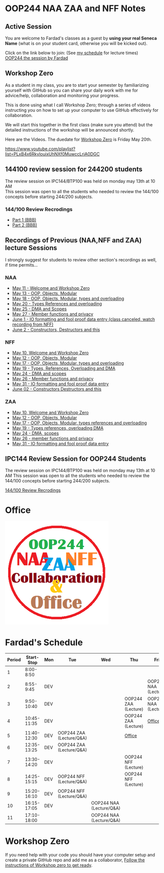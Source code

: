 # OOP244 NAA ZAA and NFF Notes

## Active Session 
You are welcome to Fardad's classes as a guest by **using your real Seneca Name** (what is on your student card, otherwise you will be kicked out).

Click on the link below to join: (See [my schedule](#fardads-schedule) for lecture times)<br />
[OOP244 the session by Fardad](https://connect.rna2.blindsidenetworks.com/invite/to?c=-cvFMz97pNBPcEk8nTpRTXCfnteXxFZkGxwmsWn2YcI&m=778bb400eed618e02ac928f8484d162182d9d221&t=1655231038732&u=senecacollege)

## Workshop Zero
As a student in my class, you are to start your semester by familiarizing yourself with GitHub so you can share your daily work with me for advice/help, collaboration and monitoring your progress. 

This is done using what I call Workshop Zero; through a series of videos instructing you on how to set up your computer to use GitHub effectively for collaboration.
 
We will start this together in the first class (make sure you attend) but the detailed instructions of the workshop will be announced shortly.

Here are the Videos. The duedate for [Workshop Zero](https://www.youtube.com/playlist?list=PLxB4x6RkylouixUhNXf0MuwccLriA0DGC) is Friday May 20th.

https://www.youtube.com/playlist?list=PLxB4x6RkylouixUhNXf0MuwccLriA0DGC


## 144100 review session  for 244200 students
The review session on IPC144/BTP100 was held on monday may 13th at 10 AM<br />
This session was open to all the students who needed to review the 144/100 concepts before starting 244/200 subjects.<br />

### 144/100 Review Recrodings

- [Part 1 (BBB)](https://recordings.rna2.blindsidenetworks.com/senecacollege/142746f4e9d27ffabde29661522c53351062c6d5-1652708621059/capture/)
- [Part 2 (BBB)](https://recordings.rna2.blindsidenetworks.com/senecacollege/142746f4e9d27ffabde29661522c53351062c6d5-1652719820097/capture/)

## Recordings of Previous (NAA,NFF and ZAA) lecture Sessions
I strongly suggest for students to review other section's recordings as well, if time permits...
### NAA
- [May 11 - Welcome and Workshop Zero](https://recordings.rna2.blindsidenetworks.com/senecacollege/f1b4cc38392954b179ed80e861823cbdb192d39e-1652299915616/capture/)
- [May 13 - OOP, Objects, Modular](https://recordings.rna2.blindsidenetworks.com/senecacollege/f1b4cc38392954b179ed80e861823cbdb192d39e-1652446251689/capture/)
- [May 18 - OOP, Objects, Modular, types and overloading](https://recordings.rna2.blindsidenetworks.com/senecacollege/f1b4cc38392954b179ed80e861823cbdb192d39e-1652904147019/capture/)
- [May 20 - Types References and overloading](https://recordings.rna2.blindsidenetworks.com/senecacollege/f1b4cc38392954b179ed80e861823cbdb192d39e-1653051000408/capture/)
- [May 25 - DMA and Scopes](https://recordings.rna2.blindsidenetworks.com/senecacollege/f1b4cc38392954b179ed80e861823cbdb192d39e-1653509025294/capture/)
- [May 27 - Member functions and privacy](https://recordings.rna2.blindsidenetworks.com/senecacollege/f1b4cc38392954b179ed80e861823cbdb192d39e-1653655313749/capture/)
- [June 1 - IO formatting and fool proof data entry (class canceled, watch recording from NFF)](https://recordings.rna2.blindsidenetworks.com/senecacollege/fa2e70d93458902e8c20d7c6ed16f63a6d8ad2d4-1654020794757/capture/)
- [June 2 - Constructors, Destructors and this](https://youtu.be/P7SVGBgEhKc)
### NFF
- [May 10, Welcome and Workshop Zero](https://recordings.rna2.blindsidenetworks.com/senecacollege/fa2e70d93458902e8c20d7c6ed16f63a6d8ad2d4-1652207698859/capture/)
- [May 12 - OOP, Objects, Modular](https://recordings.rna2.blindsidenetworks.com/senecacollege/fa2e70d93458902e8c20d7c6ed16f63a6d8ad2d4-1652376592197/capture/)
- [May 17 - OOP, Objects, Modular, types and overloading](https://recordings.rna2.blindsidenetworks.com/senecacollege/fa2e70d93458902e8c20d7c6ed16f63a6d8ad2d4-1652811401313/capture/)
- [May 19 - Types, References, Overloading and DMA](https://recordings.rna2.blindsidenetworks.com/senecacollege/fa2e70d93458902e8c20d7c6ed16f63a6d8ad2d4-1652980520082/capture/)
- [May 24 - DMA and scopes](https://recordings.rna2.blindsidenetworks.com/senecacollege/fa2e70d93458902e8c20d7c6ed16f63a6d8ad2d4-1653416406042/capture/)
- [May 26 - Member functions and privacy](https://recordings.rna2.blindsidenetworks.com/senecacollege/fa2e70d93458902e8c20d7c6ed16f63a6d8ad2d4-1653586126080/capture/)
- [May 31 - IO formatting and fool proof data entry](https://recordings.rna2.blindsidenetworks.com/senecacollege/fa2e70d93458902e8c20d7c6ed16f63a6d8ad2d4-1654020794757/capture/)
- [June 02 - Constructors Destructors and this](https://youtu.be/wC91sOOeqq0)
### ZAA
- [May 10, Welcome and Workshop Zero](https://recordings.rna2.blindsidenetworks.com/senecacollege/0dabe5cbd5afd3dadba550ee8fe20e329616e8f6-1652196588984/capture/)
- [May 12 - OOP, Objects, Modular](https://recordings.rna2.blindsidenetworks.com/senecacollege/0dabe5cbd5afd3dadba550ee8fe20e329616e8f6-1652363284601/capture/)
- [May 17 - OOP, Objects, Modular, types references and overloading](https://recordings.rna2.blindsidenetworks.com/senecacollege/0dabe5cbd5afd3dadba550ee8fe20e329616e8f6-1652801643799/capture/)
- [May 19  - Types references, overloading DMA](https://recordings.rna2.blindsidenetworks.com/senecacollege/0dabe5cbd5afd3dadba550ee8fe20e329616e8f6-1652967967286/capture/)
- [May 24 - DMA, scopes](https://recordings.rna2.blindsidenetworks.com/senecacollege/0dabe5cbd5afd3dadba550ee8fe20e329616e8f6-1653406200614/capture/)
- [May 26 - member functions and privacy](https://recordings.rna2.blindsidenetworks.com/senecacollege/0dabe5cbd5afd3dadba550ee8fe20e329616e8f6-1653572448069/capture/)
- [May 31 - IO formatting and fool proof data entry](https://recordings.rna2.blindsidenetworks.com/senecacollege/0dabe5cbd5afd3dadba550ee8fe20e329616e8f6-1654011114209/capture/)

## IPC144 Review Session  for OOP244 Students
The review session on IPC144/BTP100 was held on monday may 13th at 10 AM
This session was open to all the students who needed to review the 144/100 concepts before starting 244/200 subjects.

[144/100 Review Recrodings](https://github.com/Seneca-244200/OOP244-NAA-ZAA-NFF-Notes/blob/main/README.md#144100-review-recrodings)

# Office
[![Fardad Office](images/OfficeLogo.png)](https://teams.microsoft.com/l/channel/19%3aIKWDc3mg4DBZiX349JU6HiLjVaunOG5ASsf66aIpu5s1%40thread.tacv2/General?groupId=91c2461a-ea04-4362-8af7-0cc1b919c520&tenantId=eb34f74a-58e7-4a8b-9e59-433e4c412757)

# Fardad's Schedule
| Period | Start-Stop  | Mon | Tue | Wed | Thu | Fri |
|--------|-------------|-----|-----|-----|------|------|
| 1      | 8:00-8:50   |     |     |     |      |    |
| 2      | 8:55-9:45   |  DEV   |     |     |      |  OOP244 NAA (Lecture)    |
| 3      | 9:50-10:40  |  DEV   |     |     |  OOP244 ZAA (Lecture)    |   OOP244 NAA (Lecture)     |
| 4      | 10:45-11:35 |  DEV   |  |     |  OOP244 ZAA (Lecture)   |   [Office](https://teams.microsoft.com/l/channel/19%3aIKWDc3mg4DBZiX349JU6HiLjVaunOG5ASsf66aIpu5s1%40thread.tacv2/General?groupId=91c2461a-ea04-4362-8af7-0cc1b919c520&tenantId=eb34f74a-58e7-4a8b-9e59-433e4c412757)   |
| 5      | 11:40-12:30 |  DEV   |  OOP244 ZAA (Lecture/Q&A)   |     |  [Office](https://teams.microsoft.com/l/channel/19%3aIKWDc3mg4DBZiX349JU6HiLjVaunOG5ASsf66aIpu5s1%40thread.tacv2/General?groupId=91c2461a-ea04-4362-8af7-0cc1b919c520&tenantId=eb34f74a-58e7-4a8b-9e59-433e4c412757)    |      |
| 6      | 12:35-13:25 |  DEV   |  OOP244 ZAA (Lecture/Q&A)   |     |      |      |
| 7      | 13:30-14:20 |  DEV   |     |     |  OOP244 NFF (Lecture)    |      |
| 8      | 14:25-15:15 |  DEV   |  OOP244 NFF (Lecture/Q&A)     |     |  OOP244 NFF (Lecture)    |      |
| 9      | 15:20-16:10 |  DEV   |  OOP244 NFF (Lecture/Q&A)    |     |      |      |
| 10     | 16:15-17:05 |  DEV   |     |  OOP244 NAA (Lecture/Q&A)   |      |      |
| 11     | 17:10-18:00 |        |     |  OOP244 NAA (Lecture/Q&A)   |      |      |


# Workshop Zero
If you need help with your code you should have your computer setup and create a private GitHub repo and add me as a collaborator, [Follow the instructions of Workshop zero to get ready](https://www.youtube.com/watch?v=D6B0rXJYhTI&list=PLxB4x6RkylouixUhNXf0MuwccLriA0DGC&ab_channel=FardadSoleimanloo).
